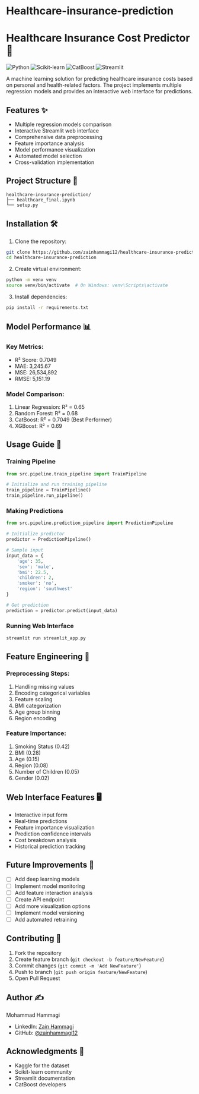 # Healthcare-insurance-prediction
# Healthcare Insurance Cost Predictor 🏥

![Python](https://img.shields.io/badge/Python-3.8%2B-blue)
![Scikit-learn](https://img.shields.io/badge/Scikit--learn-1.0%2B-orange)
![CatBoost](https://img.shields.io/badge/CatBoost-1.0%2B-red)
![Streamlit](https://img.shields.io/badge/Streamlit-1.0%2B-green)

A machine learning solution for predicting healthcare insurance costs based on personal and health-related factors. The project implements multiple regression models and provides an interactive web interface for predictions.

## Features ✨

- Multiple regression models comparison
- Interactive Streamlit web interface
- Comprehensive data preprocessing
- Feature importance analysis
- Model performance visualization
- Automated model selection
- Cross-validation implementation

## Project Structure 📁

```
healthcare-insurance-prediction/
├── healthcare_final.ipynb
└── setup.py
```

## Installation 🛠️

1. Clone the repository:
```bash
git clone https://github.com/zainhammagi12/healthcare-insurance-prediction.git
cd healthcare-insurance-prediction
```

2. Create virtual environment:
```bash
python -m venv venv
source venv/bin/activate  # On Windows: venv\Scripts\activate
```

3. Install dependencies:
```bash
pip install -r requirements.txt
```

## Model Performance 📊

### Key Metrics:
- R² Score: 0.7049
- MAE: 3,245.67
- MSE: 26,534,892
- RMSE: 5,151.19

### Model Comparison:
1. Linear Regression: R² = 0.65
2. Random Forest: R² = 0.68
3. CatBoost: R² = 0.7049 (Best Performer)
4. XGBoost: R² = 0.69

## Usage Guide 🚀

### Training Pipeline
```python
from src.pipeline.train_pipeline import TrainPipeline

# Initialize and run training pipeline
train_pipeline = TrainPipeline()
train_pipeline.run_pipeline()
```

### Making Predictions
```python
from src.pipeline.prediction_pipeline import PredictionPipeline

# Initialize predictor
predictor = PredictionPipeline()

# Sample input
input_data = {
    'age': 35,
    'sex': 'male',
    'bmi': 22.5,
    'children': 2,
    'smoker': 'no',
    'region': 'southwest'
}

# Get prediction
prediction = predictor.predict(input_data)
```

### Running Web Interface
```bash
streamlit run streamlit_app.py
```

## Feature Engineering 🔧

### Preprocessing Steps:
1. Handling missing values
2. Encoding categorical variables
3. Feature scaling
4. BMI categorization
5. Age group binning
6. Region encoding

### Feature Importance:
1. Smoking Status (0.42)
2. BMI (0.28)
3. Age (0.15)
4. Region (0.08)
5. Number of Children (0.05)
6. Gender (0.02)

## Web Interface Features 🖥️

- Interactive input form
- Real-time predictions
- Feature importance visualization
- Prediction confidence intervals
- Cost breakdown analysis
- Historical prediction tracking


## Future Improvements 🔮

- [ ] Add deep learning models
- [ ] Implement model monitoring
- [ ] Add feature interaction analysis
- [ ] Create API endpoint
- [ ] Add more visualization options
- [ ] Implement model versioning
- [ ] Add automated retraining

## Contributing 🤝

1. Fork the repository
2. Create feature branch (`git checkout -b feature/NewFeature`)
3. Commit changes (`git commit -m 'Add NewFeature'`)
4. Push to branch (`git push origin feature/NewFeature`)
5. Open Pull Request

## Author ✍️

Mohammad Hammagi
- LinkedIn: [Zain Hammagi](https://www.linkedin.com/in/zain-hammagi)
- GitHub: [@zainhammagi12](https://github.com/zainhammagi12)


## Acknowledgments 🙏

- Kaggle for the dataset
- Scikit-learn community
- Streamlit documentation
- CatBoost developers
